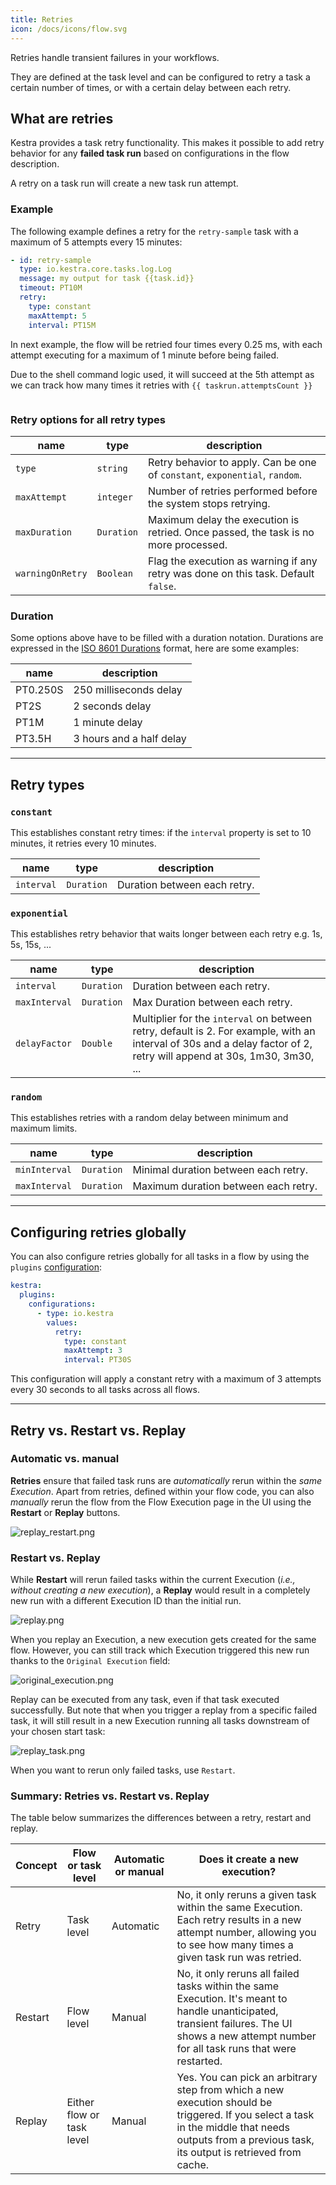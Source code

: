 ```yaml
---
title: Retries
icon: /docs/icons/flow.svg
---
```


Retries handle transient failures in your workflows. 

They are defined at the task level and can be configured to retry a task a certain number of times, or with a certain delay between each retry.

## What are retries

Kestra provides a task retry functionality. This makes it possible to add retry behavior for any **failed task run** based on configurations in the flow description.

A retry on a task run will create a new task run attempt.

### Example

The following example defines a retry for the `retry-sample` task with a maximum of 5 attempts every 15 minutes:

```yaml
- id: retry-sample
  type: io.kestra.core.tasks.log.Log
  message: my output for task {{task.id}}
  timeout: PT10M
  retry:
    type: constant
    maxAttempt: 5
    interval: PT15M
```

In next example, the flow will be retried four times every 0.25 ms, with each attempt executing for a maximum of 1 minute before being failed. 

Due to the shell command logic used, it will succeed at the 5th attempt as we can track how many times it retries with `{{ taskrun.attemptsCount }}`

```yaml file=public/examples/flows_retry.yml
```

### Retry options for all retry types

| name             | type       | description                                                                         |
|------------------|------------|-------------------------------------------------------------------------------------|
| `type`           | `string`   | Retry behavior to apply. Can be one of `constant`, `exponential`, `random`.         |
| `maxAttempt`     | `integer`  | Number of retries performed before the system stops retrying.                       |
| `maxDuration`    | `Duration` | Maximum delay the execution is retried. Once passed, the task is no more processed. |
| `warningOnRetry` | `Boolean`  | Flag the execution as warning if any retry was done on this task. Default `false`.  |

### Duration

Some options above have to be filled with a duration notation.
Durations are expressed in the [ISO 8601 Durations](https://en.wikipedia.org/wiki/ISO_8601#Durations) format, here are some examples:

| name     | description              |
|----------|--------------------------|
| PT0.250S | 250 milliseconds delay   |
| PT2S     | 2 seconds delay          |
| PT1M     | 1 minute delay           |
| PT3.5H   | 3 hours and a half delay |

---

## Retry types


### `constant`
This establishes constant retry times: if the `interval` property is set to 10 minutes, it retries every 10 minutes.

| name       | type       | description                  |
|------------|------------|------------------------------|
| `interval` | `Duration` | Duration between each retry. |

### `exponential`
This establishes retry behavior that waits longer between each retry e.g. 1s, 5s, 15s, ...

| name          | type       | description                                                                                                                                                           |
|---------------|------------|-----------------------------------------------------------------------------------------------------------------------------------------------------------------------|
| `interval`    | `Duration` | Duration between each retry.                                                                                                                                          |
| `maxInterval` | `Duration` | Max Duration between each retry.                                                                                                                                      |
| `delayFactor` | `Double`   | Multiplier for the `interval` on between retry, default is 2. For example, with an interval of 30s and a delay factor of 2, retry will append at 30s, 1m30, 3m30, ... |

### `random`
This establishes retries with a random delay between minimum and maximum limits.

| name          | type       | description                          |
|---------------|------------|--------------------------------------|
| `minInterval` | `Duration` | Minimal duration between each retry. |
| `maxInterval` | `Duration` | Maximum duration between each retry. |

---

## Configuring retries globally

You can also configure retries globally for all tasks in a flow by using the `plugins` [configuration](../10.configuration-guide/plugins.md):

```yaml
kestra:
  plugins:
    configurations:
      - type: io.kestra
        values:
          retry:
            type: constant
            maxAttempt: 3
            interval: PT30S
```

This configuration will apply a constant retry with a maximum of 3 attempts every 30 seconds to all tasks across all flows.


---

## Retry vs. Restart vs. Replay

### Automatic vs. manual

**Retries** ensure that failed task runs are *automatically* rerun within the *same Execution*. Apart from retries, defined within your flow code, you can also *manually* rerun the flow from the Flow Execution page in the UI using the **Restart** or **Replay** buttons.

![replay_restart.png](/docs/developer-guide/failure/replay_restart.png)

### Restart vs. Replay

While **Restart** will rerun failed tasks within the current Execution (*i.e., without creating a new execution*), a **Replay** would result in a completely new run with a different Execution ID than the initial run.

![replay.png](/docs/developer-guide/failure/replay.png)

When you replay an Execution, a new execution gets created for the same flow. However, you can still track which Execution triggered this new run thanks to the `Original Execution` field:

![original_execution.png](/docs/developer-guide/failure/original_execution.png)

Replay can be executed from any task, even if that task executed successfully.
But note that when you trigger a replay from a specific failed task, it will still result in a new Execution running all tasks downstream of your chosen start task:

![replay_task.png](/docs/developer-guide/failure/replay_task.png)

When you want to rerun only failed tasks, use `Restart`.


### Summary: Retries vs. Restart vs. Replay

The table below summarizes the differences between a retry, restart and replay.

| Concept | Flow or task level        | Automatic or manual | Does it create a new execution?                                                                                                                                                                     |
|---------|---------------------------|---------------------|-----------------------------------------------------------------------------------------------------------------------------------------------------------------------------------------------------|
| Retry   | Task level                | Automatic           | No, it only reruns a given task within the same Execution. Each retry results in a new attempt number, allowing you to see how many times a given task run was retried.                             |
| Restart | Flow level                | Manual              | No, it only reruns all failed tasks within the same Execution. It's meant to handle unanticipated, transient failures. The UI shows a new attempt number for all task runs that were restarted.     |
| Replay  | Either flow or task level | Manual              | Yes. You can pick an arbitrary step from which a new execution should be triggered. If you select a task in the middle that needs outputs from a previous task, its output is retrieved from cache. |

